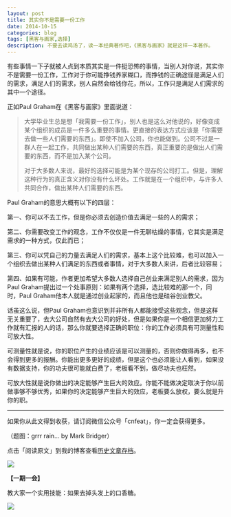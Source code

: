 ```yaml
---
layout: post
title: 其实你不是需要一份工作
date: 2014-10-15
categories: blog
tags: [黑客与画家,选择]
description: 不要去读鸡汤了，读一本经典著作吧，《黑客与画家》就是这样一本著作。
---
```


有些事情一下子就被人点到本质其实是一件挺恐怖的事情，当别人对你说，其实你不是需要一份工作，工作对于你可能挣钱养家糊口，而挣钱的正确途径是满足人们的需求，满足人们的需求，别人自然会给钱你花，所以，工作只是满足人们需求的其中一个途径。

正如Paul Graham在《黑客与画家》里面说道：

>大学毕业生总是想「我需要一份工作」，别人也是这么对他说的，好像变成某个组织的成员是一件多么重要的事情。更直接的表达方式应该是「你需要去做一些人们需要的东西」。即使不加入公司，你也能做到。公司不过是一群人在一起工作，共同做出某种人们需要的东西，真正重要的是做出人们需要的东西，而不是加入某个公司。
>
>对于大多数人来说，最好的选择可能是为某个现存的公司打工。但是，理解这种行为的真正含义对你没有什么坏处。工作就是在一个组织中，与许多人共同合作，做出某种人们需要的东西。

Paul Graham的意思大概有以下的四层：

第一、你可以不去工作，但是你必须去创造价值去满足一些的人的需求；

第二、你需要改变工作的观念，工作不仅仅是一件无聊枯燥的事情，它其实是满足需求的一种方式，仅此而已；

第三、你可以凭自己的力量去满足人们的需求，基本上这个比较难，也可以加入一个组织去做出某种人们满足的东西或者事情，对于大多数人来讲，后者比较容易；

第四、如果有可能，作者更加希望大多数人选择自己创业来满足别人的需求，因为Paul Graham提出过一个处事原则：如果有两个选择，选比较难的那一个，同时，Paul Graham他本人就是通过创业起家的，而且他也是硅谷创业教父。

话虽这么说，但Paul Graham也意识到并非所有人都能接受这些观念，但是这样无关重要了，去大公司自然有去大公司的好处，但是如果你是一个相信更加努力工作就有汇报的人的话，那么你就要选择正确的职位：你的工作必须具有可测量性和可放大性。

可测量性就是说，你的职位产生的业绩应该是可以测量的，否则你做得再多，也不会得到更多的报酬。你能出更多更好的成绩，但是这个也必须能让人看到，如果没有数据支持，你的功夫很可能就白费了，老板看不到，做尽功夫也枉然。

可放大性就是说你做出的决定能够产生巨大的效应。你能不能做决定取决于你以前做事够不够优秀，如果你的决定能够产生巨大的效应，老板要么放权，要么就是升你的职。


----

如果你从此文得到收获，请订阅微信公众号「cnfeat」，你一定会获得更多。

（题图：grrr rain... by Mark Bridger）

点击「阅读原文」到我的博客查看[历史文章存档](http://cnfeat.com)。

![](http://cnfeat.qiniudn.com/signitrue-2014-09-28.jpg)

**【一期一会】**


教大家一个实用技能：如果去掉头发上的口香糖。

![](http://cnfeat.qiniudn.com/DSC00204.JPG)



